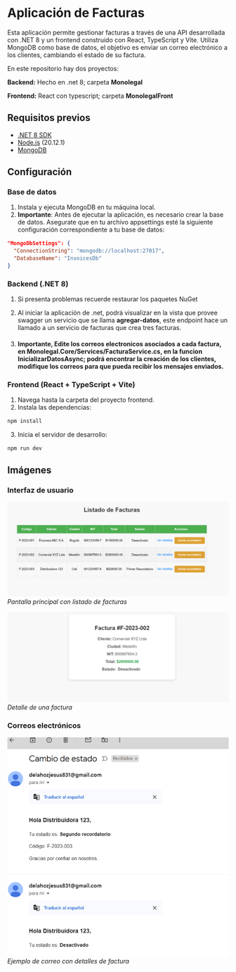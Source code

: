 # Aplicación de Facturas

Esta aplicación permite gestionar facturas a través de una API desarrollada con .NET 8 y un frontend construido con React, TypeScript y Vite. Utiliza MongoDB como base de datos, el objetivo es enviar un correo electrónico a los clientes, cambiando el estado de su factura.

En este repositorio hay dos proyectos:

**Backend:** Hecho en .net 8; carpeta **Monolegal**

**Frontend:** React con typescript; carpeta **MonolegalFront**


## Requisitos previos

- [.NET 8 SDK](https://dotnet.microsoft.com/download/dotnet/8.0)
- [Node.js](https://nodejs.org/) (20.12.1)
- [MongoDB](https://www.mongodb.com/try/download/community)

## Configuración

### Base de datos

1. Instala y ejecuta MongoDB en tu máquina local.
2. **Importante**: Antes de ejecutar la aplicación, es necesario crear la base de datos.
Asegurate que en tu archivo appsettings esté la siguiente configuración correspondiente a tu base de datos:

```json
"MongoDbSettings": {
  "ConnectionString": "mongodb://localhost:27017",
  "DatabaseName": "InvoicesDb"
}
```

### Backend (.NET 8)

1. Si presenta problemas recuerde restaurar los paquetes NuGet
2. Al iniciar la aplicación de .net, podrá visualizar en la vista que provee swagger un servicio que se llama **agregar-datos**, este endpoint hace un llamado a un servicio de facturas que crea tres facturas.

3. #### Importante, Edite los correos electronicos asociados a cada factura, en Monolegal.Core/Services/FacturaService.cs, en la funcion InicializarDatosAsync; podrá encontrar la creación de los clientes, modifique los correos para que pueda recibir los mensajes enviados.


### Frontend (React + TypeScript + Vite)

1. Navega hasta la carpeta del proyecto frontend.
2. Instala las dependencias:

```bash
npm install
```

3. Inicia el servidor de desarrollo:

```bash
npm run dev
```

## Imágenes

### Interfaz de usuario

![Pantalla principal](Imagenes/1.png)
*Pantalla principal con listado de facturas*

![Detalle de factura](Imagenes/2.png)
*Detalle de una factura*

### Correos electrónicos

![Correo de factura](Imagenes/4.png)
*Ejemplo de correo con detalles de factura*
